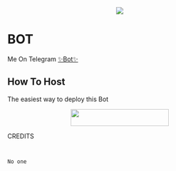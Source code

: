 

<p align="center">
  <img src="https://telegra.ph/file/e10cffc0fb14d00be10fb.mp4">
</p>

# BOT
Me On Telegram [✨Bot✨](https://t.me/rosebakthan)

## How To Host
The easiest way to deploy this Bot
<p align="center"><a href="https://heroku.com/deploy?template=https://github.com/kidiloskahyper45/colne_me"> <img src="https://img.shields.io/badge/Deploy%20To%20Heroku-black?style=for-the-badge&logo=heroku" width="220" height="38.45"/></a></p>
 
CREDITS
```


No one


```
